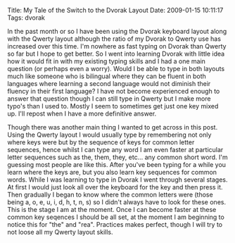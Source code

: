 Title: My Tale of the Switch to the Dvorak Layout
Date: 2009-01-15 10:11:17
Tags: dvorak

In the past month or so I have been using the Dvorak keyboard layout along with the Qwerty layout although the ratio of my Dvorak to Qwerty use has increased over this time. I'm nowhere as fast typing on Dvorak than Qwerty so far but I hope to get better. So I went into learning Dvorak with little idea how it would fit in with my existing typing skills and I had a one main question (or perhaps even a worry). Would I be able to type in both layouts much like someone who is bilingual where they can be fluent in both languages where learning a second language would not diminish their fluency in their first language? I have not become experienced enough to answer that question though I can still type in Qwerty but I make more typo's than I used to. Mostly I seem to sometimes get just one key mixed up. I'll repost when I have a more definitive answer.

Though there was another main thing I wanted to get across in this post. Using the Qwerty layout I would usually type by remembering not only where keys were but by the sequence of keys for common letter sequences, hence whilst I can type any word I am even faster at particular letter sequences such as the, them, they, etc... any common short word. I'm guessing most people are like this. After you've been typing for a while you learn where the keys are, but you also learn key sequences for common words. While I was learning to type in Dvorak I went through several stages. At first I would just look all over the keyboard for the key and then press it. Then gradually I began to know where the common letters were (those being a, o, e, u, i, d, h, t, n, s) so I didn't always have to look for these ones. This is the stage I am at the moment. Once I can become faster at these common key seqences I should be all set, at the moment I am beginning to notice this for "the" and "rea". Practices makes perfect, though I will try to not loose all my Qwerty layout skills.